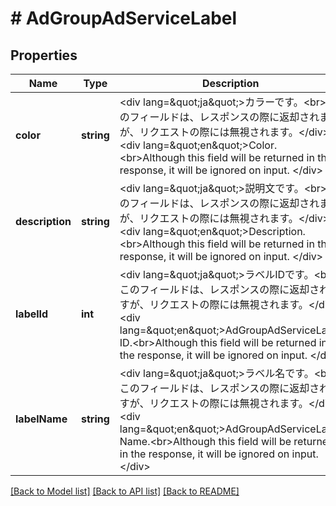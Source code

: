 # # AdGroupAdServiceLabel

## Properties

Name | Type | Description | Notes
------------ | ------------- | ------------- | -------------
**color** | **string** | &lt;div lang&#x3D;\&quot;ja\&quot;&gt;カラーです。&lt;br&gt;このフィールドは、レスポンスの際に返却されますが、リクエストの際には無視されます。&lt;/div&gt;&lt;div lang&#x3D;\&quot;en\&quot;&gt;Color.&lt;br&gt;Although this field will be returned in the response, it will be ignored on input. &lt;/div&gt; | [optional] 
**description** | **string** | &lt;div lang&#x3D;\&quot;ja\&quot;&gt;説明文です。&lt;br&gt;このフィールドは、レスポンスの際に返却されますが、リクエストの際には無視されます。&lt;/div&gt;&lt;div lang&#x3D;\&quot;en\&quot;&gt;Description.&lt;br&gt;Although this field will be returned in the response, it will be ignored on input. &lt;/div&gt; | [optional] 
**labelId** | **int** | &lt;div lang&#x3D;\&quot;ja\&quot;&gt;ラベルIDです。&lt;br&gt;このフィールドは、レスポンスの際に返却されますが、リクエストの際には無視されます。&lt;/div&gt;&lt;div lang&#x3D;\&quot;en\&quot;&gt;AdGroupAdServiceLabel ID.&lt;br&gt;Although this field will be returned in the response, it will be ignored on input. &lt;/div&gt; | [optional] 
**labelName** | **string** | &lt;div lang&#x3D;\&quot;ja\&quot;&gt;ラベル名です。&lt;br&gt;このフィールドは、レスポンスの際に返却されますが、リクエストの際には無視されます。&lt;/div&gt;&lt;div lang&#x3D;\&quot;en\&quot;&gt;AdGroupAdServiceLabel Name.&lt;br&gt;Although this field will be returned in the response, it will be ignored on input. &lt;/div&gt; | [optional] 

[[Back to Model list]](../../README.md#documentation-for-models) [[Back to API list]](../../README.md#documentation-for-api-endpoints) [[Back to README]](../../README.md)


